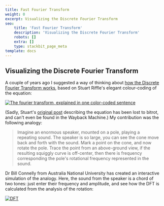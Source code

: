 ```yaml
---
title: Fast Fourier Transform
weight: 0
excerpt: Visualizing the Discrete Fourier Transform
seo:
    title: 'Fast Fourier Transform'
    description: 'Visualizing the Discrete Fourier Transform'
    robots: []
    extra: []
    type: stackbit_page_meta
template: docs
---
```



## Visualizing the Discrete Fourier Transform

A couple of years ago I suggested a way of thinking about [how the Discrete Fourier Transform works](https://blog.revolutionanalytics.com/2014/01/the-fourier-transform-explained-in-one-sentence.html), based on Stuart Riffle's elegant colour-coding of the equation:

[![The fourier transform, explained in one color-coded sentence](https://revolution-computing.typepad.com/.a/6a010534b1db25970b019b0172129c970c-800wi 'The fourier transform, explained in one color-coded sentence')](http://revolution-computing.typepad.com/.a/6a010534b1db25970b019b0172129c970c-pi)

(Sadly, Stuart's [original post](http://www.altdevblogaday.com/2011/05/17/understanding-the-fourier-transform/) describing the equation has been lost to bitrot, and can't even be found in the Wayback Machine.) My contribution was the following analogy:

> Imagine an enormous speaker, mounted on a pole, playing a repeating sound. The speaker is so large, you can see the cone move back and forth with the sound. Mark a point on the cone, and now rotate the pole. Trace the point from an above-ground view, if the resulting squiggly curve is off-center, then there is frequency corresponding the pole's rotational frequency represented in the sound.

Dr Bill Connelly from Australia National University has created an interactive simulation of the analogy. Here, the sound from the speaker is a chord of two tones: just enter their frequency and amplitude, and see how the DFT is calculated from the analysis of the rotation:

[![DFT](https://revolution-computing.typepad.com/.a/6a010534b1db25970b01bb08743789970d-800wi 'DFT')](http://www.billconnelly.net/?p=276)
